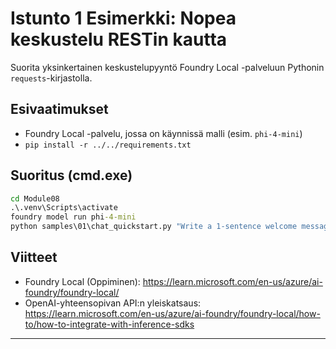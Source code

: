 <!--
CO_OP_TRANSLATOR_METADATA:
{
  "original_hash": "15ab280cc2acd8bbf545cc9a78a408bf",
  "translation_date": "2025-09-22T20:25:53+00:00",
  "source_file": "Module08/samples/01/README.md",
  "language_code": "fi"
}
-->
# Istunto 1 Esimerkki: Nopea keskustelu RESTin kautta

Suorita yksinkertainen keskustelupyyntö Foundry Local -palveluun Pythonin `requests`-kirjastolla.

## Esivaatimukset
- Foundry Local -palvelu, jossa on käynnissä malli (esim. `phi-4-mini`)
- `pip install -r ../../requirements.txt`

## Suoritus (cmd.exe)
```cmd
cd Module08
.\.venv\Scripts\activate
foundry model run phi-4-mini
python samples\01\chat_quickstart.py "Write a 1-sentence welcome message."
```

## Viitteet
- Foundry Local (Oppiminen): https://learn.microsoft.com/en-us/azure/ai-foundry/foundry-local/
- OpenAI-yhteensopivan API:n yleiskatsaus: https://learn.microsoft.com/en-us/azure/ai-foundry/foundry-local/how-to/how-to-integrate-with-inference-sdks

---

